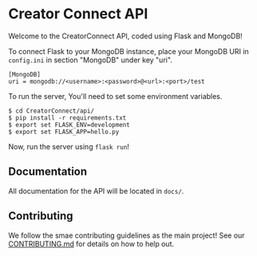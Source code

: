 # Creator Connect API

Welcome to the CreatorConnect API, coded using Flask and MongoDB!

To connect Flask to your MongoDB instance, place your MongoDB URI in `config.ini` in section "MongoDB" under key "uri".

```
[MongoDB]
uri = mongodb://<username>:<password>@<url>:<port>/test
```

To run the server, You'll need to set some environment variables.

```
$ cd CreatorConnect/api/
$ pip install -r requirements.txt
$ export set FLASK_ENV=development
$ export set FLASK_APP=hello.py
```

Now, run the server using `flask run`!

## Documentation

All documentation for the API will be located in `docs/`. 

## Contributing

We follow the smae contributing guidelines as the main project! See our [CONTRIBUTING.md](https://github.com/FSUInnovationHub/CreatorConnect/blob/develop/CONTRIBUTING.md) for details on how to help out.